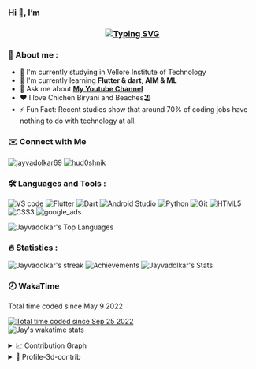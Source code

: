 ### Hi 👋, I’m 
<h3 align="center"><a href=""><img src="https://readme-typing-svg.demolab.com?font=Fira+Code&pause=1000&width=435&lines=Jay+Prabhu+Vadolkar;Developer+%7C+educator" alt="Typing SVG" /></a>
 </h3>

<h3>🔎 About me :</h3>

- 🏫 I'm currently studying in Vellore Institute of Technology
- 🌱 I'm currently learning **Flutter & dart, AIM & ML**
- 💬 Ask me about **[My Youtube Channel](https://www/youtube.com/c/jayvadolkar)**
- ❤️ I love Chichen Biryani and Beaches🏖️
- ⚡ Fun Fact: Recent studies show that around 70% of coding jobs have nothing to do with technology at all.

<h3>✉️  Connect with Me</h3>
<p>
 <a href="https://t.me/jayvadolkar69" ><img align="center" src="https://img.icons8.com/color/48/000000/telegram-app--v4.png" alt="jayvadolkar69" height="40" width="40"/></a>
 <a href="https://www.linkedin.com/in/jayvadolkar" ><img align="center" src="https://img.icons8.com/color/344/linkedin-circled--v1.png" alt="hud0shnik" height="40" width="40"/></a> 
</p>


<h3>🛠 Languages and Tools :</h3>
<p>
  <!-- VS Code-->
  <img src="https://img.icons8.com/fluent/48/000000/visual-studio-code-2019.png" alt="VS code" width="40" height="40"/>
    
  <!-- Flutter -->
  <img src="https://img.icons8.com/fluency/344/flutter.png"  alt="Flutter" width="40" height="40"/>
    
  <!-- Dart-->
  <img src="https://img.icons8.com/color/344/dart.png" alt="Dart" width="40" height="40"/>
   
  <!-- Android Studio-->
  <img src="https://img.icons8.com/color/344/android-studio--v2.png" alt="Android Studio" width="40" height="40"/>
    
  <!-- python -->
  <img src="https://img.icons8.com/color/344/python--v1.png" alt="Python" width="40" height="40"/>
  
  <!--Git-->
  <img src="https://img.icons8.com/color/344/git.png" alt="Git" width="40" height="40"/>
    
  <!--html-->
  <img src="https://img.icons8.com/color/344/html-5--v1.png" alt="HTML5" width="40" height="40"/>
    
  <!--css-->
  <img src="https://img.icons8.com/color/344/css3.png" alt="CSS3" width="40" height="40"/>
    
  <img src="https://img.icons8.com/color/344/google-ads.png" alt="google_ads" width="40" height="40"/>
</p>



<img alt="Jayvadolkar's Top Languages" src="https://github-readme-stats.vercel.app/api/top-langs/?username=jayvadolkar&langs_count=8&layout=compact&theme=react&hide_border=true&bg_color=1F222E&title_color=68C3D4&icon_color=F8D866" height="250px"/><br>


<h3>🔥 Statistics :</h3>
<img alt="Jayvadolkar's streak" src="http://github-readme-streak-stats.herokuapp.com?user=jayvadolkar&theme=monokai&hide_border=true&date_format=j%20M%5B%20Y%5D&background=1F222E&stroke=FFFFFF&currStreakLabel=FFE8D1&sideLabels=FFE8D1&ring=68C3D4&fire=568EA3&currStreakNum=FFFFFF&sideNums=68C3D4"/>
<img alt="Achievements" src="https://github-profile-trophy.vercel.app/?username=jayvadolkar&theme=nord&title=MultiLanguage,Commits,Followers,Stars&no-frame=true&margin-w=18"/>
<img alt="Jayvadolkar's Stats" src="https://denvercoder1-github-readme-stats.vercel.app/api/?username=jayvadolkar&show_icons=true&include_all_commits=true&count_private=true&theme=react&hide_border=true&bg_color=1F222E&title_color=68C3D4&icon_color=FFE8D1&hide_title=true&hide=contribs"/>

   <h3>🕗 WakaTime </h3>
   
   Total time coded since May 9 2022
   </br> 
   
   <a href="https://wakatime.com/@76eff183-71c7-4ea1-b0ab-87b8199dbc0c"><img src="https://wakatime.com/badge/user/76eff183-71c7-4ea1-b0ab-87b8199dbc0c.svg?style=for-the-badge" alt="Total time coded since Sep 25 2022" /></a><br>
   ![Jay's wakatime stats](https://github-readme-stats.vercel.app/api/wakatime?username=jayvadolkar&show_icons=true&theme=react&bg_color=1F222E&title_color=68C3D4&icon_color=FFE8D1&layout=compact)
   


<details>
   <summary> 📈 Contribution Graph </summary>
   <br/>
   <img alt="Jayvadolkar's Graph" src="https://denvercoder1-activity-graph.herokuapp.com/graph/?username=jayvadolkar&bg_color=1F222E&color=68C3D4&line=568EA3&point=FFE8D1&hide_border=true" width="100%"/>
</details>



<details>
   <summary> 🦾 Profile-3d-contrib </summary>
   <br/>
   <img alt="Jayvadolkar's Graph" src="./profile-3d-contrib/profile-night-rainbow.svg" width="100%"/>
</details>

